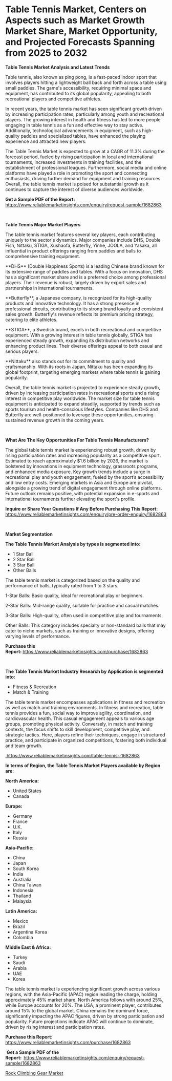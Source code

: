 <p><h1>Table Tennis Market, Centers on Aspects such as Market Growth Market Share, Market Opportunity, and Projected Forecasts Spanning from 2025 to 2032</h1></p><p><strong>Table Tennis Market Analysis and Latest Trends</strong></p>
<p><p>Table tennis, also known as ping pong, is a fast-paced indoor sport that involves players hitting a lightweight ball back and forth across a table using small paddles. The game's accessibility, requiring minimal space and equipment, has contributed to its global popularity, appealing to both recreational players and competitive athletes.</p><p>In recent years, the table tennis market has seen significant growth driven by increasing participation rates, particularly among youth and recreational players. The growing interest in health and fitness has led to more people engaging in table tennis as a fun and effective way to stay active. Additionally, technological advancements in equipment, such as high-quality paddles and specialized tables, have enhanced the playing experience and attracted new players.</p><p>The Table Tennis Market is expected to grow at a CAGR of 11.3% during the forecast period, fueled by rising participation in local and international tournaments, increased investments in training facilities, and the establishment of professional leagues. Furthermore, social media and online platforms have played a role in promoting the sport and connecting enthusiasts, driving further demand for equipment and training resources. Overall, the table tennis market is poised for substantial growth as it continues to capture the interest of diverse audiences worldwide.</p></p>
<p><strong>Get a Sample PDF of the Report:&nbsp;</strong> <a href="https://www.reliablemarketinsights.com/enquiry/request-sample/1682863?utm_campaign=2624&utm_medium=2&utm_source=Github&utm_content=ia&utm_term=04042025&utm_id=table-tennis">https://www.reliablemarketinsights.com/enquiry/request-sample/1682863</a></p>
<p>&nbsp;</p>
<p><strong>Table Tennis Major Market Players</strong></p>
<p><p>The table tennis market features several key players, each contributing uniquely to the sector's dynamics. Major companies include DHS, Double Fish, Nittaku, STIGA, Xushaofa, Butterfly, Yinhe, JOOLA, and Yasaka, all influential in product offerings ranging from paddles and balls to comprehensive training equipment.</p><p>**DHS** (Double Happiness Sports) is a leading Chinese brand known for its extensive range of paddles and tables. With a focus on innovation, DHS has a significant market share and is a preferred choice among professional players. Their revenue is robust, largely driven by export sales and partnerships in international tournaments.</p><p>**Butterfly**, a Japanese company, is recognized for its high-quality products and innovative technology. It has a strong presence in professional circuits, contributing to its strong brand loyalty and consistent sales growth. Butterfly's revenue reflects its premium pricing strategy, catering to elite athletes.</p><p>**STIGA**, a Swedish brand, excels in both recreational and competitive equipment. With a growing interest in table tennis globally, STIGA has experienced steady growth, expanding its distribution networks and enhancing product lines. Their diverse offerings appeal to both casual and serious players. </p><p>**Nittaku** also stands out for its commitment to quality and craftsmanship. With its roots in Japan, Nittaku has been expanding its global footprint, targeting emerging markets where table tennis is gaining popularity.</p><p>Overall, the table tennis market is projected to experience steady growth, driven by increasing participation rates in recreational sports and a rising interest in competitive play worldwide. The market size for table tennis equipment is anticipated to expand steadily, supported by trends such as sports tourism and health-conscious lifestyles. Companies like DHS and Butterfly are well-positioned to leverage these opportunities, ensuring sustained revenue growth in the coming years.</p></p>
<p>&nbsp;</p>
<p><strong>What Are The Key Opportunities For Table Tennis Manufacturers?</strong></p>
<p><p>The global table tennis market is experiencing robust growth, driven by rising participation rates and increasing popularity as a competitive sport. Estimated to reach approximately $1.6 billion by 2026, the market is bolstered by innovations in equipment technology, grassroots programs, and enhanced media exposure. Key growth trends include a surge in recreational play and youth engagement, fueled by the sport’s accessibility and low entry costs. Emerging markets in Asia and Europe are pivotal, alongside a growing trend of digital engagement through online platforms. Future outlook remains positive, with potential expansion in e-sports and international tournaments further elevating the sport's profile.</p></p>
<p><strong>Inquire or Share Your Questions If Any Before Purchasing This Report:</strong> <a href="https://www.reliablemarketinsights.com/enquiry/pre-order-enquiry/1682863?utm_campaign=2624&utm_medium=2&utm_source=Github&utm_content=ia&utm_term=04042025&utm_id=table-tennis">https://www.reliablemarketinsights.com/enquiry/pre-order-enquiry/1682863</a></p>
<p>&nbsp;</p>
<p><strong>Market Segmentation</strong></p>
<p><strong>The Table Tennis Market Analysis by types is segmented into:</strong></p>
<p><ul><li>1 Star Ball</li><li>2 Star Ball</li><li>3 Star Ball</li><li>Other Balls</li></ul></p>
<p><p>The table tennis market is categorized based on the quality and performance of balls, typically rated from 1 to 3 stars. </p><p>1-Star Balls: Basic quality, ideal for recreational play or beginners.  </p><p>2-Star Balls: Mid-range quality, suitable for practice and casual matches.  </p><p>3-Star Balls: High-quality, often used in competitive play and tournaments.  </p><p>Other Balls: This category includes specialty or non-standard balls that may cater to niche markets, such as training or innovative designs, offering varying levels of performance.</p></p>
<p><strong>Purchase this Report:&nbsp;</strong><a href="https://www.reliablemarketinsights.com/purchase/1682863?utm_campaign=2624&utm_medium=2&utm_source=Github&utm_content=ia&utm_term=04042025&utm_id=table-tennis">https://www.reliablemarketinsights.com/purchase/1682863</a></p>
<p>&nbsp;</p>
<p><strong>The Table Tennis Market Industry Research by Application is segmented into:</strong></p>
<p><ul><li>Fitness & Recreation</li><li>Match & Training</li></ul></p>
<p><p>The table tennis market encompasses applications in fitness and recreation as well as match and training environments. In fitness and recreation, table tennis provides a fun, social way to improve agility, coordination, and cardiovascular health. This casual engagement appeals to various age groups, promoting physical activity. Conversely, in match and training contexts, the focus shifts to skill development, competitive play, and strategic tactics. Here, players refine their techniques, engage in structured practice, and participate in organized competitions, fostering both individual and team growth.</p></p>
<p><a href="https://www.reliablemarketinsights.com/table-tennis-r1682863?utm_campaign=2624&utm_medium=2&utm_source=Github&utm_content=ia&utm_term=04042025&utm_id=table-tennis">&nbsp;https://www.reliablemarketinsights.com/table-tennis-r1682863</a></p>
<p><strong>In terms of Region, the Table Tennis Market Players available by Region are:</strong></p>
<p>
    <p> <strong> North America: </strong>
        <ul>
            <li>United States</li>
            <li>Canada</li>
        </ul>
        </p> 
    <p> <strong> Europe: </strong>
        <ul>
            <li>Germany</li>
            <li>France</li>
            <li>U.K.</li>
            <li>Italy</li>
            <li>Russia</li>
        </ul>
        </p> 
    <p> <strong> Asia-Pacific: </strong>
        <ul>
            <li>China</li>
            <li>Japan</li>
            <li>South Korea</li>
            <li>India</li>
            <li>Australia</li>
            <li>China Taiwan</li>
            <li>Indonesia</li>
            <li>Thailand</li>
            <li>Malaysia</li>
        </ul>
        </p> 
    <p> <strong> Latin America: </strong>
        <ul>
            <li>Mexico</li>
            <li>Brazil</li>
            <li>Argentina Korea</li>
            <li>Colombia</li>
        </ul>
        </p> 
    <p> <strong> Middle East & Africa: </strong>
        <ul>
            <li>Turkey</li>
            <li>Saudi</li>
            <li>Arabia</li>
            <li>UAE</li>
            <li>Korea</li>
        </ul>
    </p>
    </p>
<p><p>The table tennis market is experiencing significant growth across various regions, with the Asia-Pacific (APAC) region leading the charge, holding approximately 45% market share. North America follows with around 25%, while Europe accounts for 20%. The USA, a prominent player, contributes around 15% to the global market. China remains the dominant force, significantly impacting the APAC figures, driven by strong participation and popularity. Future projections indicate APAC will continue to dominate, driven by rising interest and participation rates.</p></p>
<p><strong>Purchase this Report: </strong><a href="https://www.reliablemarketinsights.com/purchase/1682863?utm_campaign=2624&utm_medium=2&utm_source=Github&utm_content=ia&utm_term=04042025&utm_id=table-tennis">https://www.reliablemarketinsights.com/purchase/1682863</a></p>
<p>&nbsp;<strong>Get a Sample PDF of the Report:&nbsp;&nbsp;</strong><a href="https://www.reliablemarketinsights.com/enquiry/request-sample/1682863?utm_campaign=2624&utm_medium=2&utm_source=Github&utm_content=ia&utm_term=04042025&utm_id=table-tennis">https://www.reliablemarketinsights.com/enquiry/request-sample/1682863</a></p>
<p><strong></strong></p>
<p><p><a href="https://github.com/mayabungard8092/Market-Research-Report-List-1/blob/main/rock-climbing-gear-market.md?utm_campaign=2624&utm_medium=2&utm_source=Github&utm_content=ia&utm_term=04042025&utm_id=table-tennis">Rock Climbing Gear Market</a></p></p>